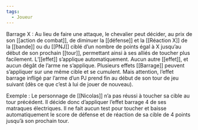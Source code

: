 ```yaml
---
tags:
  - Joueur
---
```

Barrage X : 
	Au lieu de faire une attaque, le chevalier peut décider, au prix de son [[action de combat]], de diminuer la [[défense]] et la [[Réaction X]] de la [[bande]] ou du [[PNJ]] ciblé d’un nombre de points égal à X jusqu’au début de son prochain [[tour]], permettant ainsi à ses alliés de toucher plus facilement. L’[[effet]] s’applique automatiquement. Aucun autre [[effet]], et aucun dégât de l’arme ne s’applique. Plusieurs effets [[Barrage]] peuvent s’appliquer sur une même cible et se cumulent. Mais attention, l’effet barrage infligé par l’arme d’un PJ prend fin au début de son tour de jeu suivant (dès ce que c’est à lui de jouer de nouveau). 

Exemple : 
	Le personnage de [[Nicolas]] n’a pas réussi à toucher sa cible au tour précédent. Il décide donc d’appliquer l’effet barrage 4 de ses matraques électriques. Il ne fait aucun test pour toucher et baisse automatiquement le score de défense et de réaction de sa cible de 4 points jusqu’à son prochain tour.